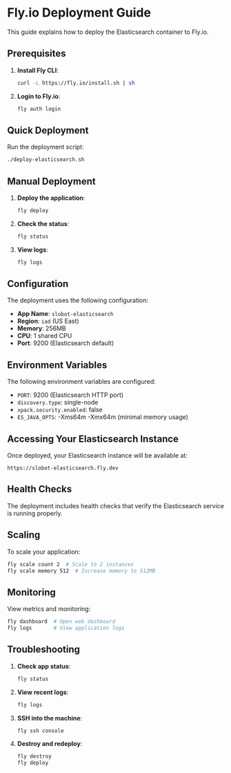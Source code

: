 # Fly.io Deployment Guide

This guide explains how to deploy the Elasticsearch container to Fly.io.

## Prerequisites

1. **Install Fly CLI**: 
   ```bash
   curl -L https://fly.io/install.sh | sh
   ```

2. **Login to Fly.io**:
   ```bash
   fly auth login
   ```

## Quick Deployment

Run the deployment script:
```bash
./deploy-elasticsearch.sh
```

## Manual Deployment

1. **Deploy the application**:
   ```bash
   fly deploy
   ```

2. **Check the status**:
   ```bash
   fly status
   ```

3. **View logs**:
   ```bash
   fly logs
   ```

## Configuration

The deployment uses the following configuration:

- **App Name**: `slobot-elasticsearch`
- **Region**: `iad` (US East)
- **Memory**: 256MB
- **CPU**: 1 shared CPU
- **Port**: 9200 (Elasticsearch default)

## Environment Variables

The following environment variables are configured:
- `PORT`: 9200 (Elasticsearch HTTP port)
- `discovery.type`: single-node
- `xpack.security.enabled`: false
- `ES_JAVA_OPTS`: -Xms64m -Xmx64m (minimal memory usage)

## Accessing Your Elasticsearch Instance

Once deployed, your Elasticsearch instance will be available at:
```
https://slobot-elasticsearch.fly.dev
```

## Health Checks

The deployment includes health checks that verify the Elasticsearch service is running properly.

## Scaling

To scale your application:
```bash
fly scale count 2  # Scale to 2 instances
fly scale memory 512  # Increase memory to 512MB
```

## Monitoring

View metrics and monitoring:
```bash
fly dashboard  # Open web dashboard
fly logs       # View application logs
```

## Troubleshooting

1. **Check app status**:
   ```bash
   fly status
   ```

2. **View recent logs**:
   ```bash
   fly logs
   ```

3. **SSH into the machine**:
   ```bash
   fly ssh console
   ```

4. **Destroy and redeploy**:
   ```bash
   fly destroy
   fly deploy
   ``` 